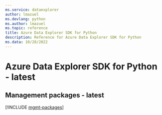 ```yaml
---
ms.service: dataexplorer
author: lmazuel
ms.devlang: python
ms.author: lmazuel
ms.topic: reference
title: Azure Data Explorer SDK for Python
description: Reference for Azure Data Explorer SDK for Python
ms.data: 10/28/2022
---
```

# Azure Data Explorer SDK for Python - latest

## Management packages - latest
[!INCLUDE [mgmt-packages](data-explorer-mgmt-index.md)]